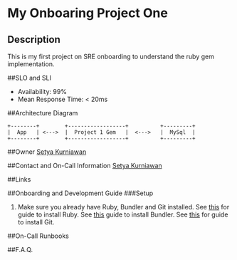 # My Onboaring Project One

## Description
This is my first project on SRE onboarding to understand the ruby gem implementation.

##SLO and SLI
* Availability: 99%
* Mean Response Time: < 20ms

##Architecture Diagram
```
+--------+        +------------------+          +---------+
|  App   | <--->  |  Project 1 Gem   |  <--->   |  MySql  |
+--------+        +------------------+          +---------+
```

##Owner
[Setya Kurniawan](https://github.com/SetyaK)

##Contact and On-Call Information
[Setya Kurniawan](setya.kurniawan@bukalapak.com)

##Links

##Onboarding and Development Guide
###Setup
1. Make sure you already have Ruby, Bundler and Git installed. See [this](https://www.ruby-lang.org/en/documentation/installation/) for guide to install Ruby. See [this](http://bundler.io/) guide to install Bundler. See [this](https://git-scm.com/book/en/v2/Getting-Started-Installing-Git) for guide to install Git.

##On-Call Runbooks

##F.A.Q.
